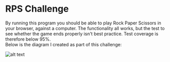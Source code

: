 # RPS Challenge

By running this program you should be able to play Rock Paper Scissors in your browser, against a computer. The functionality all works, but the test to see whether the game ends properly isn't best practice. Test coverage is therefore below 95%.<br />
Below is the diagram I created as part of this challenge:


![alt text](https://github.com/noravdh/rps-challenge-apprenticeships/blob/master/img/Screenshot.png)